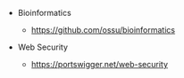 * Bioinformatics
  * https://github.com/ossu/bioinformatics

* Web Security
  * https://portswigger.net/web-security
